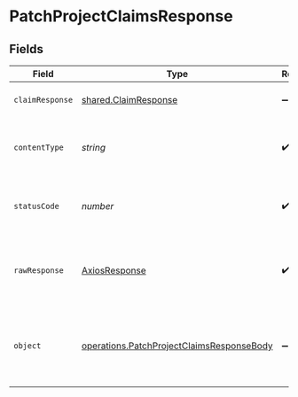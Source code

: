 # PatchProjectClaimsResponse


## Fields

| Field                                                                                                         | Type                                                                                                          | Required                                                                                                      | Description                                                                                                   |
| ------------------------------------------------------------------------------------------------------------- | ------------------------------------------------------------------------------------------------------------- | ------------------------------------------------------------------------------------------------------------- | ------------------------------------------------------------------------------------------------------------- |
| `claimResponse`                                                                                               | [shared.ClaimResponse](../../../sdk/models/shared/claimresponse.md)                                           | :heavy_minus_sign:                                                                                            | Claims successfully patched.                                                                                  |
| `contentType`                                                                                                 | *string*                                                                                                      | :heavy_check_mark:                                                                                            | HTTP response content type for this operation                                                                 |
| `statusCode`                                                                                                  | *number*                                                                                                      | :heavy_check_mark:                                                                                            | HTTP response status code for this operation                                                                  |
| `rawResponse`                                                                                                 | [AxiosResponse](https://axios-http.com/docs/res_schema)                                                       | :heavy_check_mark:                                                                                            | Raw HTTP response; suitable for custom response parsing                                                       |
| `object`                                                                                                      | [operations.PatchProjectClaimsResponseBody](../../../sdk/models/operations/patchprojectclaimsresponsebody.md) | :heavy_minus_sign:                                                                                            | The request is malformed (e.g, a given path parameter is invalid)<br/>                                        |